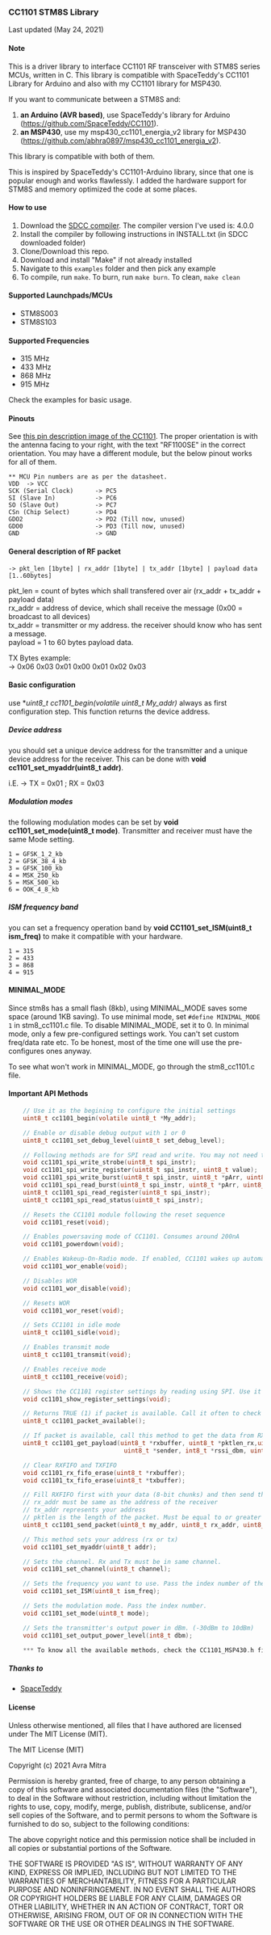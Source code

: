 ### CC1101 STM8S Library

Last updated (May 24, 2021)

#### Note
This is a driver library to interface CC1101 RF transceiver with STM8S series MCUs, written in C. This library is compatible with SpaceTeddy's CC1101 Library for Arduino and also with my CC1101 library for MSP430.

If you want to communicate between a STM8S and:
1. **an Arduino (AVR based)**, use SpaceTeddy's library for Arduino (https://github.com/SpaceTeddy/CC1101).
2. **an MSP430**, use my msp430_cc1101_energia_v2 library for MSP430 (https://github.com/abhra0897/msp430_cc1101_energia_v2).

This library is compatible with both of them.

This is inspired by SpaceTeddy's CC1101-Arduino library, since that one is popular enough and works flawlessly. I added the hardware support for STM8S and memory optimized the code at some places.

#### How to use
1. Download the [SDCC compiler](https://sourceforge.net/projects/sdcc/). The compiler version I've used is: 4.0.0
2. Install the compiler by following instructions in INSTALL.txt (in SDCC downloaded folder)
3. Clone/Download this repo.
4. Download and install "Make" if not already installed
5. Navigate to this `examples` folder and then pick any example
6. To compile, run `make`. To burn, run `make burn`. To clean, `make clean`


#### Supported Launchpads/MCUs
- STM8S003
- STM8S103

#### Supported Frequencies
- 315 MHz
- 433 MHz
- 868 MHz
- 915 MHz

Check the examples for basic usage.


#### Pinouts
See [this pin description image of the CC1101](http://www.kooing.com/image/cache/data/CC1101_3-500x500.jpg). The proper orientation is with the antenna facing to your right, with the text "RF1100SE" in the correct orientation. You may have a different module, but the below pinout works for all of them.

    ** MCU Pin numbers are as per the datasheet.
	VDD  -> VCC
    SCK (Serial Clock)      -> PC5
	SI (Slave In)           -> PC6
	SO (Slave Out)          -> PC7
	CSn (Chip Select)       -> PD4	
	GDO2                    -> PD2 (Till now, unused)
	GDO0                    -> PD3 (Till now, unused)
	GND                     -> GND

#### General description of RF packet

```
-> pkt_len [1byte] | rx_addr [1byte] | tx_addr [1byte] | payload data [1..60bytes]
```

pkt_len = count of bytes which shall transfered over air (rx_addr + tx_addr + payload data)<br />
rx_addr = address of device, which shall receive the message (0x00 = broadcast to all devices)<br />
tx_addr = transmitter or my address. the receiver should know who has sent a message.<br />
payload = 1 to 60 bytes payload data.<br />

TX Bytes example:<br />
-> 0x06 0x03 0x01 0x00 0x01 0x02 0x03<br />

#### Basic configuration

use **uint8_t cc1101_begin(volatile uint8_t *My_addr)** always as first configuration step. This function returns the device address.

##### Device address

you should set a unique device address for the transmitter and a unique device address for the receiver.
This can be done with **void cc1101_set_myaddr(uint8_t addr)**.

i.E. -> TX = 0x01 ; RX = 0x03

##### Modulation modes

the following modulation modes can be set by **void cc1101_set_mode(uint8_t mode)**. Transmitter and receiver must have the same Mode setting.

```
1 = GFSK_1_2_kb
2 = GFSK_38_4_kb
3 = GFSK_100_kb
4 = MSK_250_kb
5 = MSK_500_kb
6 = OOK_4_8_kb
```

##### ISM frequency band

you can set a frequency operation band by **void CC1101_set_ISM(uint8_t ism_freq)** to make it compatible with your hardware.

```
1 = 315
2 = 433
3 = 868
4 = 915
```

#### MINIMAL_MODE
Since stm8s has a small flash (8kb), using MINIMAL_MODE saves some space (around 1KB saving).
To use minimal mode, set `#define MINIMAL_MODE  1` in stm8_cc1101.c file. To disable MINIMAL_MODE, set it to 0. In minimal mode, only a few pre-configured settings work. You can't set custom freq/data rate etc. To be honest, most of the time one will use the pre-configures ones anyway.

To see what won't work in MINIMAL_MODE, go through the stm8_cc1101.c file.

#### Important API Methods
```C
    // Use it as the begining to configure the initial settings
    uint8_t cc1101_begin(volatile uint8_t *My_addr);

    // Enable or disable debug output with 1 or 0
    uint8_t cc1101_set_debug_level(uint8_t set_debug_level);

    // Following methods are for SPI read and write. You may not need to use them in main program.
    void cc1101_spi_write_strobe(uint8_t spi_instr);
    void cc1101_spi_write_register(uint8_t spi_instr, uint8_t value);
    void cc1101_spi_write_burst(uint8_t spi_instr, uint8_t *pArr, uint8_t length);
    void cc1101_spi_read_burst(uint8_t spi_instr, uint8_t *pArr, uint8_t length);
    uint8_t cc1101_spi_read_register(uint8_t spi_instr);
    uint8_t cc1101_spi_read_status(uint8_t spi_instr);

    // Resets the CC1101 module following the reset sequence
    void cc1101_reset(void);

    // Enables powersaving mode of CC1101. Consumes around 200nA
    void cc1101_powerdown(void);

    // Enables Wakeup-On-Radio mode. If enabled, CC1101 wakes up automatically when packet is received
    void cc1101_wor_enable(void);

    // Disables WOR
    void cc1101_wor_disable(void);

    // Resets WOR
    void cc1101_wor_reset(void);

    // Sets CC1101 in idle mode
    uint8_t cc1101_sidle(void);

    // Enables transmit mode
    uint8_t cc1101_transmit(void);

    // Enables receive mode
    uint8_t cc1101_receive(void);

    // Shows the CC1101 register settings by reading using SPI. Use it to be sure if registers are written properly.
    void cc1101_show_register_settings(void);

    // Returns TRUE (1) if packet is available. Call it often to check packet availibility
    uint8_t cc1101_packet_available();

    // If packet is available, call this method to get the data from RXFIFO
    uint8_t cc1101_get_payload(uint8_t *rxbuffer, uint8_t *pktlen_rx,uint8_t *my_addr,
                                uint8_t *sender, int8_t *rssi_dbm, uint8_t *lqi);

    // Clear RXFIFO and TXFIFO
    void cc1101_rx_fifo_erase(uint8_t *rxbuffer);
    void cc1101_tx_fifo_erase(uint8_t *txbuffer);

    // Fill RXFIFO first with your data (8-bit chunks) and then send them using this method.
    // rx_addr must be same as the address of the receiver
    // tx_addr represents your address
    // pktlen is the length of the packet. Must be equal to or greater than your packet's length and shorter than the maximum TXFIFO size
    uint8_t cc1101_send_packet(uint8_t my_addr, uint8_t rx_addr, uint8_t *txbuffer, uint8_t pktlen, uint8_t tx_retries);

    // This method sets your address (rx or tx)
    void cc1101_set_myaddr(uint8_t addr);

    // Sets the channel. Rx and Tx must be in same channel.
    void cc1101_set_channel(uint8_t channel);

    // Sets the frequency you want to use. Pass the index number of the desired ISM band.
    void cc1101_set_ISM(uint8_t ism_freq);

    // Sets the modulation mode. Pass the index number.
    void cc1101_set_mode(uint8_t mode);

    // Sets the transmitter's output power in dBm. (-30dBm to 10dBm)
    void cc1101_set_output_power_level(int8_t dbm);

    *** To know all the available methods, check the CC1101_MSP430.h file
```


##### Thanks to
- [SpaceTeddy](https://github.com/SpaceTeddy)


#### License
Unless otherwise mentioned, all files that I have authored are licensed under The MIT License (MIT).


The MIT License (MIT)

Copyright (c) 2021 Avra Mitra

Permission is hereby granted, free of charge, to any person obtaining a copy
of this software and associated documentation files (the "Software"), to deal
in the Software without restriction, including without limitation the rights
to use, copy, modify, merge, publish, distribute, sublicense, and/or sell
copies of the Software, and to permit persons to whom the Software is
furnished to do so, subject to the following conditions:

The above copyright notice and this permission notice shall be included in
all copies or substantial portions of the Software.

THE SOFTWARE IS PROVIDED "AS IS", WITHOUT WARRANTY OF ANY KIND, EXPRESS OR
IMPLIED, INCLUDING BUT NOT LIMITED TO THE WARRANTIES OF MERCHANTABILITY,
FITNESS FOR A PARTICULAR PURPOSE AND NONINFRINGEMENT. IN NO EVENT SHALL THE
AUTHORS OR COPYRIGHT HOLDERS BE LIABLE FOR ANY CLAIM, DAMAGES OR OTHER
LIABILITY, WHETHER IN AN ACTION OF CONTRACT, TORT OR OTHERWISE, ARISING FROM,
OUT OF OR IN CONNECTION WITH THE SOFTWARE OR THE USE OR OTHER DEALINGS IN
THE SOFTWARE.
